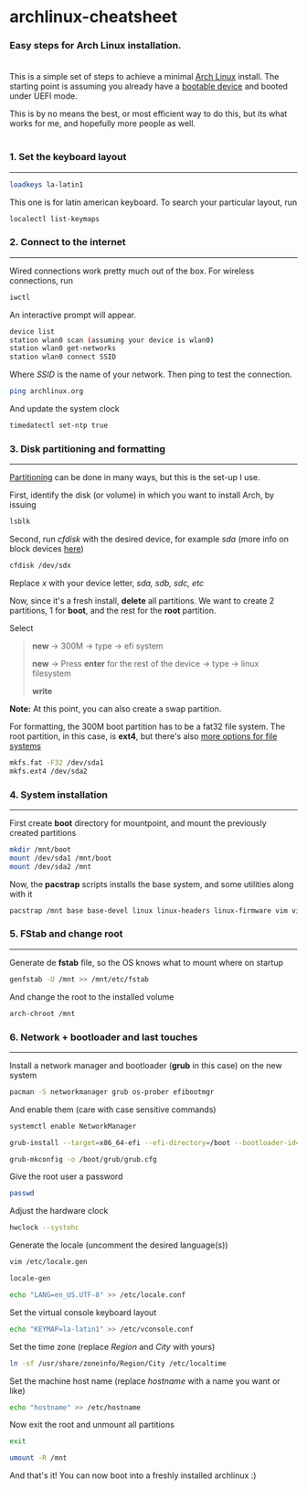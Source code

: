 # archlinux-cheatsheet

### Easy steps for Arch Linux installation.<br><br>

This is a simple set of steps to achieve a minimal [Arch Linux](https://archlinux.org/) install.
The starting point is assuming you already have a [bootable device](https://archlinux.org/download/) and booted under UEFI mode.

This is by no means the best, or most efficient way to do this, but its what works for me, and hopefully more people as well.<br><br>

### 1. Set the keyboard layout
---

```sh
loadkeys la-latin1
```

This one is for latin american keyboard. To search your particular layout, run

```sh
localectl list-keymaps
```

### 2. Connect to the internet
---

Wired connections work pretty much out of the box. For wireless connections, run

```sh
iwctl
```

An interactive prompt will appear.

```sh
device list
station wlan0 scan (assuming your device is wlan0)
station wlan0 get-networks
station wlan0 connect SSID
```

Where *SSID* is the name of your network. Then ping to test the connection.

```sh
ping archlinux.org
```

And update the system clock

```sh
timedatectl set-ntp true
```

### 3. Disk partitioning and formatting
---

[Partitioning](https://wiki.archlinux.org/title/Partitioning) can be done in many ways, but this is the set-up I use.

First, identify the disk (or volume) in which you want to install Arch, by issuing

```sh
lsblk
```

Second, run *cfdisk* with the desired device, for example *sda* (more info on block devices [here](https://wiki.archlinux.org/title/Device_file#Block_devices))

```sh
cfdisk /dev/sdx
```

Replace *x* with your device letter, *sda, sdb, sdc, etc*

Now, since it's a fresh install, **delete** all partitions. We want to create 2 partitions, 1 for **boot**, and the rest for the **root** partition.<br>

Select
> **new** -> 300M -> type -> efi system
>
> **new** -> Press **enter** for the rest of the device -> type -> linux filesystem
>
> **write**

**Note:** At this point, you can also create a swap partition.

For formatting, the 300M boot partition has to be a fat32 file system. The root partition, in this case, is **ext4**, but there's also [more options for file systems](https://wiki.archlinux.org/title/File_systems#Types_of_file_systems)

```sh
mkfs.fat -F32 /dev/sda1
mkfs.ext4 /dev/sda2
```

### 4. System installation
---

First create **boot** directory for mountpoint, and mount the previously created partitions

```sh
mkdir /mnt/boot
mount /dev/sda1 /mnt/boot
mount /dev/sda2 /mnt
```

Now, the **pacstrap** scripts installs the base system, and some utilities along with it

```sh
pacstrap /mnt base base-devel linux linux-headers linux-firmware vim vi
```

### 5. FStab and change root
---

Generate de **fstab** file, so the OS knows what to mount where on startup

```sh
genfstab -U /mnt >> /mnt/etc/fstab
```

And change the root to the installed volume

```sh
arch-chroot /mnt
```

### 6. Network + bootloader and last touches
---

Install a network manager and bootloader (**grub** in this case) on the new system

```sh
pacman -S networkmanager grub os-prober efibootmgr
```

And enable them (care with case sensitive commands)

```sh
systemctl enable NetworkManager
```

```sh
grub-install --target=x86_64-efi --efi-directory=/boot --bootloader-id=Archlinux
```

```sh
grub-mkconfig -o /boot/grub/grub.cfg
```

Give the root user a password

```sh
passwd
```

Adjust the hardware clock

```sh
hwclock --systohc
```

Generate the locale (uncomment the desired language(s))

```sh
vim /etc/locale.gen
```

```sh
locale-gen
```

```sh
echo "LANG=en_US.UTF-8" >> /etc/locale.conf
```

Set the virtual console keyboard layout

```sh
echo "KEYMAP=la-latin1" >> /etc/vconsole.conf
```

Set the time zone (replace *Region* and *City* with yours)

```sh
ln -sf /usr/share/zoneinfo/Region/City /etc/localtime
```

Set the machine host name (replace *hostname* with a name you want or like)

```sh
echo "hostname" >> /etc/hostname
```

Now exit the root and unmount all partitions

```sh
exit
```

```sh
umount -R /mnt
```

And that's it! You can now boot into a freshly installed archlinux :)